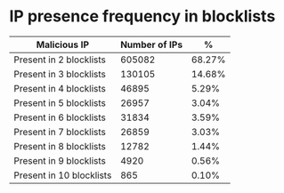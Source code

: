 # IP presence frequency in blocklists
| Malicious IP | Number of IPs | % |
|----|----|----|
| Present in 2 blocklists | 605082 | 68.27% |
| Present in 3 blocklists | 130105 | 14.68% |
| Present in 4 blocklists | 46895 | 5.29% |
| Present in 5 blocklists | 26957 | 3.04% |
| Present in 6 blocklists | 31834 | 3.59% |
| Present in 7 blocklists | 26859 | 3.03% |
| Present in 8 blocklists | 12782 | 1.44% |
| Present in 9 blocklists | 4920 | 0.56% |
| Present in 10 blocklists | 865 | 0.10% |
